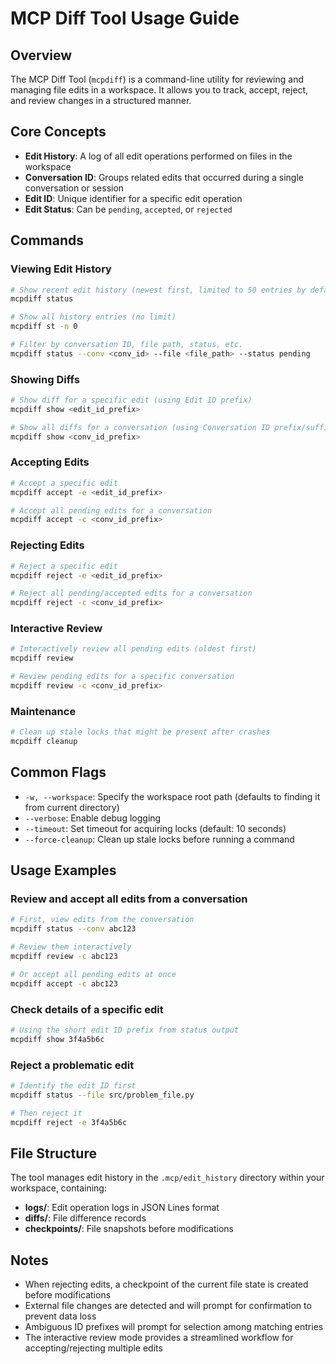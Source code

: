 # MCP Diff Tool Usage Guide

## Overview

The MCP Diff Tool (`mcpdiff`) is a command-line utility for reviewing and managing file edits in a workspace. It allows you to track, accept, reject, and review changes in a structured manner.

## Core Concepts

- **Edit History**: A log of all edit operations performed on files in the workspace
- **Conversation ID**: Groups related edits that occurred during a single conversation or session
- **Edit ID**: Unique identifier for a specific edit operation
- **Edit Status**: Can be `pending`, `accepted`, or `rejected`

## Commands

### Viewing Edit History

```bash
# Show recent edit history (newest first, limited to 50 entries by default)
mcpdiff status

# Show all history entries (no limit)
mcpdiff st -n 0

# Filter by conversation ID, file path, status, etc.
mcpdiff status --conv <conv_id> --file <file_path> --status pending
```

### Showing Diffs

```bash
# Show diff for a specific edit (using Edit ID prefix)
mcpdiff show <edit_id_prefix>

# Show all diffs for a conversation (using Conversation ID prefix/suffix)
mcpdiff show <conv_id_prefix>
```

### Accepting Edits

```bash
# Accept a specific edit 
mcpdiff accept -e <edit_id_prefix>

# Accept all pending edits for a conversation
mcpdiff accept -c <conv_id_prefix>
```

### Rejecting Edits

```bash
# Reject a specific edit
mcpdiff reject -e <edit_id_prefix>

# Reject all pending/accepted edits for a conversation
mcpdiff reject -c <conv_id_prefix>
```

### Interactive Review

```bash
# Interactively review all pending edits (oldest first)
mcpdiff review

# Review pending edits for a specific conversation
mcpdiff review -c <conv_id_prefix>
```

### Maintenance

```bash
# Clean up stale locks that might be present after crashes
mcpdiff cleanup
```

## Common Flags

- `-w, --workspace`: Specify the workspace root path (defaults to finding it from current directory)
- `--verbose`: Enable debug logging
- `--timeout`: Set timeout for acquiring locks (default: 10 seconds)
- `--force-cleanup`: Clean up stale locks before running a command

## Usage Examples

### Review and accept all edits from a conversation

```bash
# First, view edits from the conversation
mcpdiff status --conv abc123

# Review them interactively
mcpdiff review -c abc123

# Or accept all pending edits at once
mcpdiff accept -c abc123
```

### Check details of a specific edit

```bash
# Using the short edit ID prefix from status output
mcpdiff show 3f4a5b6c
```

### Reject a problematic edit

```bash
# Identify the edit ID first
mcpdiff status --file src/problem_file.py

# Then reject it
mcpdiff reject -e 3f4a5b6c
```

## File Structure

The tool manages edit history in the `.mcp/edit_history` directory within your workspace, containing:

- **logs/**: Edit operation logs in JSON Lines format
- **diffs/**: File difference records
- **checkpoints/**: File snapshots before modifications

## Notes

- When rejecting edits, a checkpoint of the current file state is created before modifications
- External file changes are detected and will prompt for confirmation to prevent data loss
- Ambiguous ID prefixes will prompt for selection among matching entries
- The interactive review mode provides a streamlined workflow for accepting/rejecting multiple edits